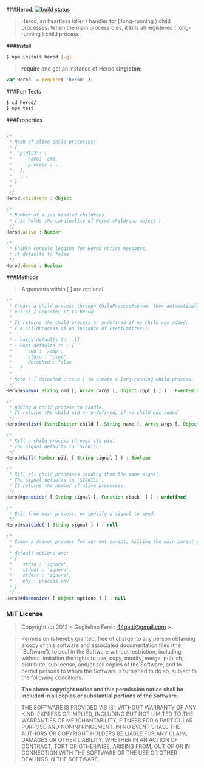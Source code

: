 ###Herod.
[![build status](https://travis-ci.org/rootslab/herod.png?branch=master)](https://travis-ci.org/rootslab/herod)
> Herod, an heartless killer / handler for ( long-running ) child processes.
> When the main process dies, it kills all registered ( long-running ) child process.

###Install

```bash
$ npm install herod [-g]
```

> __require__ and get an instance of Herod __singleton__:

```javascript
var Herod  = require( 'herod' );
```

###Run Tests

```bash
$ cd herod/
$ npm test
```
###Properties

```javascript

/*
 * Hash of alive child processes:
 * {
 *  'pid123': {
 *      name: 'cmd,
 *      process : .. 
 *   },
 *   ...
 * }
 * 
 */
Herod.childrens : Object

/*
 * Number of alive handled childrens.
 * ( it holds the cardinality of Herod.childrens object )
 */
Herod.alive : Number

/*
 * Enable console logging for Herod notice messages,
 * it defaults to false.
 */
Herod.debug : Boolean
```

###Methods

> Arguments within [ ] are optional.

```javascript
/*
 * Create a child process through ChildProcess#spawn, then automatically
 * enlist / register it to Herod.
 * 
 * It returns the child process or undefined if no child was added.
 * ( a ChildProcess is an instance of EventEmitter ).
 * 
 * - cargs defaults to : [].
 * - copt defaults to : {
 *      cwd : '/tmp',
 *      stdio : 'pipe',
 *      detached : false
 *   }
 *
 * Note : { detached : true } to create a long-running child process.
 */
Herod#spawn( String cmd [, Array cargs [, Object copt ] ] ) : EventEmitter

/*
 * Adding a child process to handle.
 * It returns the child pid or undefined, if no child was added 
 */
Herod#enlist( EventEmitter child [, String name [, Array args [, Object copt ] ] ] ) : String

/*
 * Kill a child process through its pid.
 * The signal defaults to 'SIGKILL'.
 */
Herod#kill( Number pid, [ String signal ] ) : Boolean

/*
 * Kill all child processes sending them the same signal.
 * The signal defaults to 'SIGKILL'.
 * It returns the number of alive processes.
 */
Herod#genocide( [ String signal [, Function cback  ] ) : undefined

/*
 * Exit from main process, or specify a signal to send.
 */
Herod#suicide( [ String signal ] ) : null

/*
 * Spawn a daemon process for current script, killing the main parent process.
 *
 * default options are:
 * {
 *    stdin : 'ignore',
 *    stdout : 'ignore',
 *    stderr : 'ignore',
 *    env : process.env
 * }
 */
Herod#daemonize( [ Object options ] ) : null

```

### MIT License

> Copyright (c) 2012 &lt; Guglielmo Ferri : 44gatti@gmail.com &gt;

> Permission is hereby granted, free of charge, to any person obtaining
> a copy of this software and associated documentation files (the
> 'Software'), to deal in the Software without restriction, including
> without limitation the rights to use, copy, modify, merge, publish,
> distribute, sublicense, and/or sell copies of the Software, and to
> permit persons to whom the Software is furnished to do so, subject to
> the following conditions:

> __The above copyright notice and this permission notice shall be
> included in all copies or substantial portions of the Software.__

> THE SOFTWARE IS PROVIDED 'AS IS', WITHOUT WARRANTY OF ANY KIND,
> EXPRESS OR IMPLIED, INCLUDING BUT NOT LIMITED TO THE WARRANTIES OF
> MERCHANTABILITY, FITNESS FOR A PARTICULAR PURPOSE AND NONINFRINGEMENT.
> IN NO EVENT SHALL THE AUTHORS OR COPYRIGHT HOLDERS BE LIABLE FOR ANY
> CLAIM, DAMAGES OR OTHER LIABILITY, WHETHER IN AN ACTION OF CONTRACT,
> TORT OR OTHERWISE, ARISING FROM, OUT OF OR IN CONNECTION WITH THE
> SOFTWARE OR THE USE OR OTHER DEALINGS IN THE SOFTWARE.

